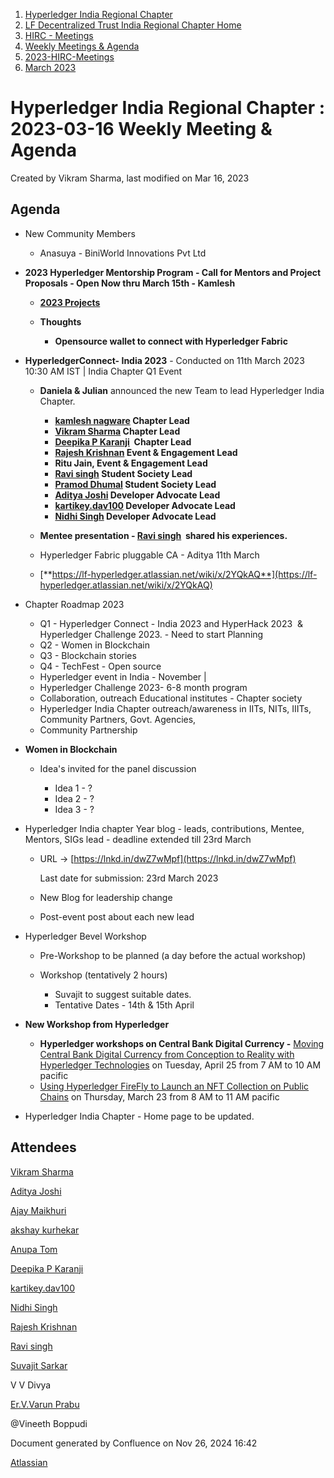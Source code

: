 1. [Hyperledger India Regional Chapter](index.html)
2. [LF Decentralized Trust India Regional Chapter Home](LF-Decentralized-Trust-India-Regional-Chapter-Home_19169282.html)
3. [HIRC - Meetings](HIRC---Meetings_19169350.html)
4. [Weekly Meetings &amp; Agenda](19169352.html)
5. [2023-HIRC-Meetings](2023-HIRC-Meetings_19170487.html)
6. [March 2023](March-2023_19170518.html)

# Hyperledger India Regional Chapter : 2023-03-16 Weekly Meeting &amp; Agenda

Created by Vikram Sharma, last modified on Mar 16, 2023

## Agenda

- New Community Members
  
  - Anasuya - BiniWorld Innovations Pvt Ltd
- **2023 Hyperledger Mentorship Program - Call for Mentors and Project Proposals - Open Now thru March 15th - Kamlesh**
  
  - [**2023 Projects**](https://lf-hyperledger.atlassian.net/wiki/display/INTERN/2023+Projects)
  - **Thoughts**
    
    - **Opensource wallet to connect with Hyperledger Fabric**
- **HyperledgerConnect- India 2023** - Conducted on 11th March 2023 10:30 AM IST | India Chapter Q1 Event
  
  - **Daniela &amp; Julian** announced the new Team to lead Hyperledger India Chapter.
    
    - **[kamlesh nagware](https://lf-hyperledger.atlassian.net/wiki/people/557058:8e1fc425-f938-4b39-ad13-9cd8b0ddde52?ref=confluence) Chapter Lead**
    - **[Vikram Sharma](https://lf-hyperledger.atlassian.net/wiki/people/712020:af0c3f29-e190-4dc2-9098-9266b1dc0dab?ref=confluence) Chapter Lead**
    - **[Deepika P Karanji](https://lf-hyperledger.atlassian.net/wiki/people/712020:34119971-4220-42fd-b14f-cf9dee0205ef?ref=confluence)  Chapter Lead**
    - **[Rajesh Krishnan](https://lf-hyperledger.atlassian.net/wiki/people/712020:edfbbf83-28be-4c2e-8863-7b0570fb781e?ref=confluence) Event &amp; Engagement Lead**
    - **Ritu Jain, Event &amp; Engagement Lead**
    - **[Ravi singh](https://lf-hyperledger.atlassian.net/wiki/people/6207b125f5d29a0068fd3a32?ref=confluence) Student Society Lead**
    - **[Pramod Dhumal](https://lf-hyperledger.atlassian.net/wiki/people/557058:427a3e79-fd4e-4ef4-8cd7-8b2ea92d65e7?ref=confluence) Student Society Lead**
    - **[Aditya Joshi](https://lf-hyperledger.atlassian.net/wiki/people/5a5129ceb12c7029722bbcac?ref=confluence) Developer Advocate Lead**
    - **[kartikey.dav100](https://lf-hyperledger.atlassian.net/wiki/people/5d5fd1d08de8420ca06d3048?ref=confluence) Developer Advocate Lead**
    - **[Nidhi Singh](https://lf-hyperledger.atlassian.net/wiki/people/712020:0f4b10ea-b6e4-43be-8d68-0fbeb9d94639?ref=confluence) Developer Advocate Lead**
  - **Mentee presentation - [Ravi singh](https://lf-hyperledger.atlassian.net/wiki/people/6207b125f5d29a0068fd3a32?ref=confluence)  shared his experiences.**
  - Hyperledger Fabric pluggable CA - Aditya 11th March
  - [**https://lf-hyperledger.atlassian.net/wiki/x/2YQkAQ**](https://lf-hyperledger.atlassian.net/wiki/x/2YQkAQ)
- Chapter Roadmap 2023
  
  - Q1 - Hyperledger Connect - India 2023 and HyperHack 2023  &amp; Hyperledger Challenge 2023. - Need to start Planning
  - Q2 - Women in Blockchain
  - Q3 - Blockchain stories
  - Q4 - TechFest - Open source
  - Hyperledger event in India - November |
  - Hyperledger Challenge 2023- 6-8 month program
  - Collaboration, outreach Educational institutes - Chapter society
  - Hyperledger India Chapter outreach/awareness in IITs, NITs, IIITs, Community Partners, Govt. Agencies,
  - Community Partnership
- **Women in Blockchain**
  
  - Idea's invited for the panel discussion
    
    - Idea 1 - ?
    - Idea 2 - ?
    - Idea 3 - ?
- Hyperledger India chapter Year blog - leads, contributions, Mentee, Mentors, SIGs lead - deadline extended till 23rd March
  
  - URL -&gt; [https://lnkd.in/dwZ7wMpf](https://lnkd.in/dwZ7wMpf)
    
    Last date for submission: 23rd March 2023
  - New Blog for leadership change
  - Post-event post about each new lead
- Hyperledger Bevel Workshop
  
  - Pre-Workshop to be planned (a day before the actual workshop)
  - Workshop (tentatively 2 hours)
    
    - Suvajit to suggest suitable dates.
    - Tentative Dates - 14th &amp; 15th April
- **New Workshop from Hyperledger**
  
  - **Hyperledger workshops on Central Bank Digital Currency -** [Moving Central Bank Digital Currency from Conception to Reality with Hyperledger Technologies](https://email.linuxfoundation.org/e3t/Ctc/RI+113/cZw--04/VX1zNH7L8fXpW7Zkk4r3tlbn9W95j2m74XVXJ5N8NyyF_3q3pBV1-WJV7CgMmzN3gryp8yyq4JVkwh1c56M6pJW3D8ySR3VffGBN4nst_KMkfGMW3WQw-_5lZ78vW6CcN4w4ChK6rW7PlFLQ6LymQ9W7Hb58D3j3BygW7gV5Mv7HbyDdW2LXj0H6D0B2NW5ZBGd439Yq37W7whHm68jQ-LXVkNW8R7kZWQ9W1Tk6hP4vs86TW7sYsVT5skyVRW4GdcJX8RJqsmW3Tn-LG74d4ZHW8jp6sS68FLx2W96d4yL6QZr94W84jsVz43YF25W8M-t504Kpc2DW8Ypyhk1RsdvmW74qB6t3WMMzWW6ZN_FD4zLt91W434xhK5x9z0RW1b9s3j4w8MYyW2qdyKm4qhSN3W2D73Vn9hJspbW1Jwnrc8hQcSMW1M5K9M6tgQrC35PN1) on Tuesday, April 25 from 7 AM to 10 AM pacific
  - [Using Hyperledger FireFly to Launch an NFT Collection on Public Chains](https://email.linuxfoundation.org/e3t/Ctc/RI+113/cZw--04/VX1zNH7L8fXpW7Zkk4r3tlbn9W95j2m74XVXJ5N8NyyF_3q3pBV1-WJV7CgHZgW1bXZ6C5-Cgx1W1sG4518wY262W1RM6l3712ZwGN1t7BXH3dk9vW7c1zk74xDfdDW2zZWjl1B2Gl6W49WtF-5TLzK2W4SKgL11wX0rHW8ybrQd6NxDw2W3t91Zh8M6946W6MDdlf8jW8zDW7ycsb74n9kX5W4hWXvW4XfPVnW3D9Tjd7NRS_TW1Q_VDj6gvBPzW64ZBHK3TKQcTW9lJBnz4fPC2CW6z5Z6T4vbmh8W48h12Y63cDFBW8kxWZw6NnwpHW1vpwvB6XW_58W1GfvN24WxD1lN5F8hNyN7vNDW5BZ6Vm6LQ0WPW6KshBH3Cl87PW5zlpRj3ZQQ8wW6n76lm7ZkgV_W8xfW0W5CshTkW7frTnD80lVM0W12mw9b6m_St83bbY1) on Thursday, March 23 from 8 AM to 11 AM pacific
- Hyperledger India Chapter - Home page to be updated.

## Attendees

[Vikram Sharma](https://lf-hyperledger.atlassian.net/wiki/people/712020:af0c3f29-e190-4dc2-9098-9266b1dc0dab?ref=confluence) 

[Aditya Joshi](https://lf-hyperledger.atlassian.net/wiki/people/5a5129ceb12c7029722bbcac?ref=confluence) 

[Ajay Maikhuri](https://lf-hyperledger.atlassian.net/wiki/people/712020:e5fc3212-06f5-4d5f-b1ee-3fe5f4ebea98?ref=confluence) 

[akshay kurhekar](https://lf-hyperledger.atlassian.net/wiki/people/5dab3a4f79330a0c3582c691?ref=confluence) 

[Anupa Tom](https://lf-hyperledger.atlassian.net/wiki/people/63b6939d78aabbefa9d52e28?ref=confluence) 

[Deepika P Karanji](https://lf-hyperledger.atlassian.net/wiki/people/712020:34119971-4220-42fd-b14f-cf9dee0205ef?ref=confluence) 

[kartikey.dav100](https://lf-hyperledger.atlassian.net/wiki/people/5d5fd1d08de8420ca06d3048?ref=confluence) 

[Nidhi Singh](https://lf-hyperledger.atlassian.net/wiki/people/712020:0f4b10ea-b6e4-43be-8d68-0fbeb9d94639?ref=confluence) 

[Rajesh Krishnan](https://lf-hyperledger.atlassian.net/wiki/people/712020:edfbbf83-28be-4c2e-8863-7b0570fb781e?ref=confluence) 

[Ravi singh](https://lf-hyperledger.atlassian.net/wiki/people/6207b125f5d29a0068fd3a32?ref=confluence)  

[Suvajit Sarkar](https://lf-hyperledger.atlassian.net/wiki/people/712020:9a33b8cc-fcb9-4626-9e09-7f700c9c2300?ref=confluence) 

V V Divya

[Er.V.Varun Prabu](https://lf-hyperledger.atlassian.net/wiki/people/712020:c453d2ee-992c-4b7b-b2a2-44ae2b151bb3?ref=confluence) 

@Vineeth Boppudi

Document generated by Confluence on Nov 26, 2024 16:42

[Atlassian](http://www.atlassian.com/)
